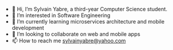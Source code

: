 - 👋 Hi, I’m Sylvain Yabre, a third-year Computer Science student.
- 👀 I’m interested in Software Engineering
- 🌱 I’m currently learning microservices architecture and mobile development
- 💞️ I’m looking to collaborate on web and mobile apps
- 📫 How to reach me sylvainyabre@yahoo.com

<!---
Sylvainyabre/Sylvainyabre is a ✨ special ✨ repository because its `README.md` (this file) appears on your GitHub profile.
You can click the Preview link to take a look at your changes.
--->
